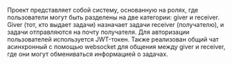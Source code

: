 Проект представляет собой систему, основанную на ролях, где пользователи могут быть разделены на две категории: giver и receiver. Giver (тот, кто выдает задачи) назначает задачи receiver (получателю), и задачи отправляются на почту получателя. Для авторизации пользователей используется JWT-токен. Также реализован общий чат асинхронный с помощью websocket для общения между giver и receiver, где они могут обмениваться информацией о задачах.
